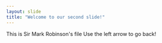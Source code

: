 ```yaml
---
layout: slide
title: "Welcome to our second slide!"
---
```

This is Sir Mark Robinson's file
Use the left arrow to go back!